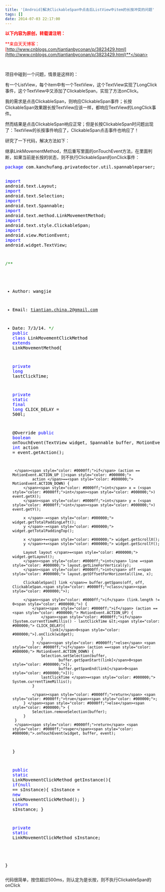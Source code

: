 ```yaml
---
title: '[Android]解决ClickableSpan中点击后ListView中item的长按冲突的问题'
tags: []
date: 2014-07-03 22:17:00
---
```


<span style="color: #ff0000;">**以下内容为原创，转载请注明：**</span>

<span style="color: #ff0000;">**来自天天博客：[http://www.cnblogs.com/tiantianbyconan/p/3823429.html](http://www.cnblogs.com/tiantianbyconan/p/3823429.html)**</span>

&nbsp;

项目中碰到一个问题，情景是这样的：

有一个ListView，每个item中有一个TextView，这个TextView实现了LongClick事件，这个TextView中又添加了ClickableSpan，实现了方法onClick。

我的需求是点击ClickableSpan，则响应ClickableSpan事件；长按ClickableSpan效果跟长按TextView应该一样，都响应TextView的LongClick事件。

然而结果是点击ClickableSpan响应正常；但是长按ClickableSpan时问题出现了：TextView的长按事件响应了，ClickableSpan点击事件也响应了！

研究了一下代码，解决方法如下：

继承LinkMovementMethod，然后重写里面的onTouchEvent方法，在里面判断，如果当前是长按的状态，则不执行ClickableSpan的onClick事件：

<div class="cnblogs_code">
<pre><span style="color: #0000ff;">package</span><span style="color: #000000;"> com.kanchufang.privatedoctor.util.spannableparser;

</span><span style="color: #0000ff;">import</span><span style="color: #000000;"> android.text.Layout;
</span><span style="color: #0000ff;">import</span><span style="color: #000000;"> android.text.Selection;
</span><span style="color: #0000ff;">import</span><span style="color: #000000;"> android.text.Spannable;
</span><span style="color: #0000ff;">import</span><span style="color: #000000;"> android.text.method.LinkMovementMethod;
</span><span style="color: #0000ff;">import</span><span style="color: #000000;"> android.text.style.ClickableSpan;
</span><span style="color: #0000ff;">import</span><span style="color: #000000;"> android.view.MotionEvent;
</span><span style="color: #0000ff;">import</span><span style="color: #000000;"> android.widget.TextView;

</span><span style="color: #008000;">/**</span><span style="color: #008000;">
 * Author: wangjie
 * Email: tiantian.china.2@gmail.com
 * Date: 7/3/14.
 </span><span style="color: #008000;">*/</span>
<span style="color: #0000ff;">public</span> <span style="color: #0000ff;">class</span> LinkMovementClickMethod <span style="color: #0000ff;">extends</span><span style="color: #000000;"> LinkMovementMethod{

    </span><span style="color: #0000ff;">private</span> <span style="color: #0000ff;">long</span><span style="color: #000000;"> lastClickTime;

    </span><span style="color: #0000ff;">private</span> <span style="color: #0000ff;">static</span> <span style="color: #0000ff;">final</span> <span style="color: #0000ff;">long</span> CLICK_DELAY = 500l<span style="color: #000000;">;

    @Override
    </span><span style="color: #0000ff;">public</span> <span style="color: #0000ff;">boolean</span><span style="color: #000000;"> onTouchEvent(TextView widget, Spannable buffer, MotionEvent event) {
        </span><span style="color: #0000ff;">int</span> action =<span style="color: #000000;"> event.getAction();

        </span><span style="color: #0000ff;">if</span> (action == MotionEvent.ACTION_UP ||<span style="color: #000000;">
                action </span>==<span style="color: #000000;"> MotionEvent.ACTION_DOWN) {
            </span><span style="color: #0000ff;">int</span> x = (<span style="color: #0000ff;">int</span><span style="color: #000000;">) event.getX();
            </span><span style="color: #0000ff;">int</span> y = (<span style="color: #0000ff;">int</span><span style="color: #000000;">) event.getY();

            x </span>-=<span style="color: #000000;"> widget.getTotalPaddingLeft();
            y </span>-=<span style="color: #000000;"> widget.getTotalPaddingTop();

            x </span>+=<span style="color: #000000;"> widget.getScrollX();
            y </span>+=<span style="color: #000000;"> widget.getScrollY();

            Layout layout </span>=<span style="color: #000000;"> widget.getLayout();
            </span><span style="color: #0000ff;">int</span> line =<span style="color: #000000;"> layout.getLineForVertical(y);
            </span><span style="color: #0000ff;">int</span> off =<span style="color: #000000;"> layout.getOffsetForHorizontal(line, x);

            ClickableSpan[] link </span>= buffer.getSpans(off, off, ClickableSpan.<span style="color: #0000ff;">class</span><span style="color: #000000;">);

            </span><span style="color: #0000ff;">if</span> (link.length != 0<span style="color: #000000;">) {
                </span><span style="color: #0000ff;">if</span> (action ==<span style="color: #000000;"> MotionEvent.ACTION_UP) {
                    </span><span style="color: #0000ff;">if</span>(System.currentTimeMillis() - lastClickTime &lt;<span style="color: #000000;"> CLICK_DELAY){
                        link[</span>0<span style="color: #000000;">].onClick(widget);
                    }
                } </span><span style="color: #0000ff;">else</span> <span style="color: #0000ff;">if</span> (action ==<span style="color: #000000;"> MotionEvent.ACTION_DOWN) {
                    Selection.setSelection(buffer,
                            buffer.getSpanStart(link[</span>0<span style="color: #000000;">]),
                            buffer.getSpanEnd(link[</span>0<span style="color: #000000;">]));
                    lastClickTime </span>=<span style="color: #000000;"> System.currentTimeMillis();
                }

                </span><span style="color: #0000ff;">return</span> <span style="color: #0000ff;">true</span><span style="color: #000000;">;
            } </span><span style="color: #0000ff;">else</span><span style="color: #000000;"> {
                Selection.removeSelection(buffer);
            }
        }
        </span><span style="color: #0000ff;">return</span> <span style="color: #0000ff;">super</span><span style="color: #000000;">.onTouchEvent(widget, buffer, event);
    }

    </span><span style="color: #0000ff;">public</span> <span style="color: #0000ff;">static</span><span style="color: #000000;"> LinkMovementClickMethod getInstance(){
        </span><span style="color: #0000ff;">if</span>(<span style="color: #0000ff;">null</span> ==<span style="color: #000000;"> sInstance){
            sInstance </span>= <span style="color: #0000ff;">new</span><span style="color: #000000;"> LinkMovementClickMethod();
        }
        </span><span style="color: #0000ff;">return</span><span style="color: #000000;"> sInstance;
    }

    </span><span style="color: #0000ff;">private</span> <span style="color: #0000ff;">static</span><span style="color: #000000;"> LinkMovementClickMethod sInstance;

}</span></pre>
</div>

代码很简单，按住超过500ms，则认定为是长按，则不执行ClickableSpan的onClick

&nbsp;